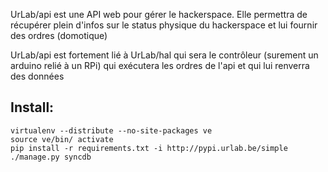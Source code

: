 UrLab/api est une API web pour gérer le hackerspace.
Elle permettra de récupérer plein d'infos sur le status physique du hackerspace et lui fournir des ordres (domotique)

UrLab/api est fortement lié à UrLab/hal qui sera le contrôleur (surement un arduino relié à un RPi) qui exécutera les ordres de l'api et qui lui renverra des données

Install:
---------

	virtualenv --distribute --no-site-packages ve
	source ve/bin/ activate
    pip install -r requirements.txt -i http://pypi.urlab.be/simple
    ./manage.py syncdb